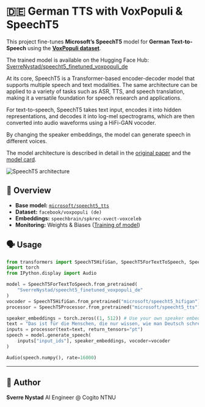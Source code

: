 # 🇩🇪 German TTS with VoxPopuli & SpeechT5

This project fine-tunes **Microsoft’s SpeechT5** model for **German Text-to-Speech** using the **[VoxPopuli dataset](https://huggingface.co/datasets/facebook/voxpopuli)**.

The trained model is available on the Hugging Face Hub: [SverreNystad/speecht5_finetuned_voxpopuli_de](https://huggingface.co/SverreNystad/speecht5_finetuned_voxpopuli_de)


At its core, SpeechT5 is a Transformer-based encoder-decoder model that supports multiple speech and text modalities. The same architecture can be applied to a variety of tasks such as ASR, TTS, and speech translation, making it a versatile foundation for speech research and applications.

For text-to-speech, SpeechT5 takes text input, encodes it into hidden representations, and decodes it into log-mel spectrograms, which are then converted into audio waveforms using a HiFi-GAN vocoder.

By changing the speaker embeddings, the model can generate speech in different voices. 

The model architecture is described in detail in the [original paper](https://arxiv.org/abs/2110.07205) and the [model card](https://huggingface.co/microsoft/speecht5_tts).


![SpeechT5 architecture](https://huggingface.co/datasets/huggingface/documentation-images/resolve/main/blog/speecht5/tts.jpg)




## 🚀 Overview

- **Base model:** [`microsoft/speecht5_tts`](https://huggingface.co/microsoft/speecht5_tts)
- **Dataset:** `facebook/voxpopuli (de)`
- **Embeddings:** `speechbrain/spkrec-xvect-voxceleb`
- **Monitoring:** Weights & Biases ([Training of model](https://wandb.ai/sverrenystad-ntnu/TTS-voxpopuli/runs/f6lzslrr?nw=nwusersverrenystad))

## 🗣️ Usage

```python
from transformers import SpeechT5HifiGan, SpeechT5ForTextToSpeech, SpeechT5Processor
import torch
from IPython.display import Audio

model = SpeechT5ForTextToSpeech.from_pretrained(
    "SverreNystad/speecht5_finetuned_voxpopuli_de"
)
vocoder = SpeechT5HifiGan.from_pretrained("microsoft/speecht5_hifigan")
processor = SpeechT5Processor.from_pretrained("microsoft/speecht5_tts")

speaker_embeddings = torch.zeros((1, 512)) # Use your own speaker embeddings here
text = "Das ist für die Menschen, die nur wissen, wie man Deutsch schreibt, man kann dieses Modell benutzen, um es zu sprechen."
inputs = processor(text=text, return_tensors="pt")
speech = model.generate_speech(
    inputs["input_ids"], speaker_embeddings, vocoder=vocoder
)

Audio(speech.numpy(), rate=16000)
```

______________________________________________________________________

## 👤 Author

**Sverre Nystad**
AI Engineer @ Cogito NTNU

